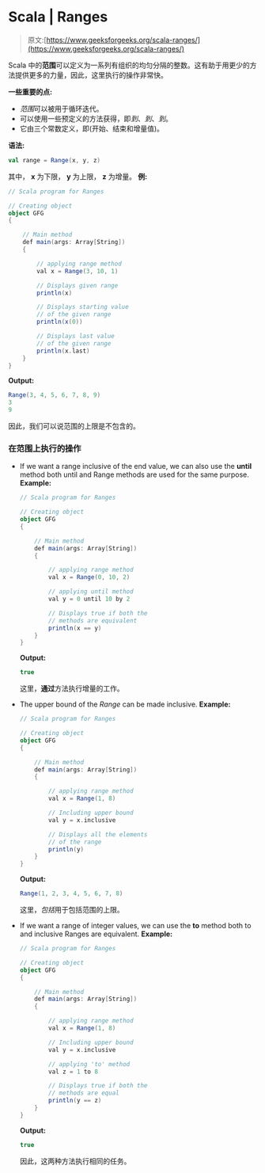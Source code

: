 # Scala | Ranges

> 原文:[https://www.geeksforgeeks.org/scala-ranges/](https://www.geeksforgeeks.org/scala-ranges/)

Scala 中的**范围**可以定义为一系列有组织的均匀分隔的整数。这有助于用更少的方法提供更多的力量，因此，这里执行的操作非常快。

**一些重要的点:**

*   *范围*可以被用于循环迭代。
*   可以使用一些预定义的方法获得，即*到*、*到*、*到*。
*   它由三个常数定义，即(开始、结束和增量值)。

**语法:**

```scala
val range = Range(x, y, z)
```

其中， **x** 为下限， **y** 为上限， **z** 为增量。
**例:**

```scala
// Scala program for Ranges

// Creating object
object GFG
{

    // Main method
    def main(args: Array[String])
    {

        // applying range method
        val x = Range(3, 10, 1)

        // Displays given range
        println(x)

        // Displays starting value
        // of the given range
        println(x(0))

        // Displays last value
        // of the given range
        println(x.last)
    }
}
```

**Output:**

```scala
Range(3, 4, 5, 6, 7, 8, 9)
3
9

```

因此，我们可以说范围的上限是不包含的。

### 在范围上执行的操作

*   If we want a range inclusive of the end value, we can also use the **until** method both until and Range methods are used for the same purpose.
    **Example:**

    ```scala
    // Scala program for Ranges

    // Creating object
    object GFG
    {

        // Main method
        def main(args: Array[String])
        {

            // applying range method
            val x = Range(0, 10, 2)

            // applying until method
            val y = 0 until 10 by 2

            // Displays true if both the 
            // methods are equivalent
            println(x == y)
        }
    }
    ```

    **Output:**

    ```scala
    true

    ```

    这里，**通过**方法执行增量的工作。

*   The upper bound of the *Range* can be made inclusive.
    **Example:**

    ```scala
    // Scala program for Ranges

    // Creating object
    object GFG
    {

        // Main method
        def main(args: Array[String])
        {

            // applying range method
            val x = Range(1, 8)

            // Including upper bound
            val y = x.inclusive

            // Displays all the elements
            // of the range
            println(y)
        }
    }
    ```

    **Output:**

    ```scala
    Range(1, 2, 3, 4, 5, 6, 7, 8)

    ```

    这里，*包括*用于包括范围的上限。

*   If we want a range of integer values, we can use the **to** method both to and inclusive Ranges are equivalent.
    **Example:**

    ```scala
    // Scala program for Ranges

    // Creating object
    object GFG
    {

        // Main method
        def main(args: Array[String])
        {

            // applying range method
            val x = Range(1, 8)

            // Including upper bound
            val y = x.inclusive

            // applying 'to' method
            val z = 1 to 8

            // Displays true if both the
            // methods are equal
            println(y == z)
        }
    }
    ```

    **Output:**

    ```scala
    true

    ```

    因此，这两种方法执行相同的任务。